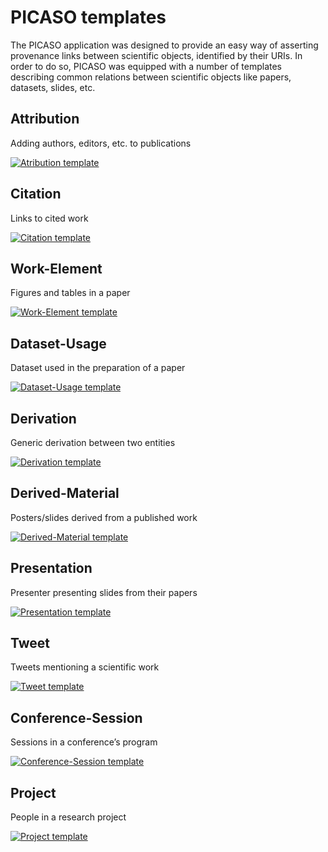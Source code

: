 # PICASO templates

The PICASO application was designed to provide an easy way of asserting
provenance links between scientific objects, identified by their URIs. In order
to do so, PICASO was equipped with a number of templates describing common
relations between scientific objects like papers, datasets, slides, etc.

## Attribution

Adding authors, editors, etc. to publications

[![Atribution template](attribution/2.png)](attribution)

## Citation

Links to cited work

[![Citation template](citation/1.png)](citation)

## Work-Element

Figures and tables in a paper

[![Work-Element template](work-element/1.png)](work-element)

## Dataset-Usage

Dataset used in the preparation of a paper

[![Dataset-Usage template](dataset-usage/1.png)](dataset-usage)

## Derivation

Generic derivation between two entities

[![Derivation template](derivation/1.png)](derivation)

## Derived-Material

Posters/slides derived from a published work

[![Derived-Material template](derived-material/1.png)](derived-material)

## Presentation

Presenter presenting slides from their papers

[![Presentation template](presentation/2.png)](presentation)

## Tweet

Tweets mentioning a scientific work

[![Tweet template](tweet/1.png)](tweet)

## Conference-Session

Sessions in a conference’s program

[![Conference-Session template](conference-session/1.png)](conference-session)

## Project

People in a research project

[![Project template](project/1.png)](project)
